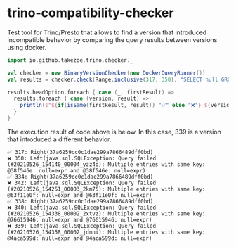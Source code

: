 trino-compatibility-checker
========

Test tool for Trino/Presto that allows to find a version that introduced incompatible behavior by comparing the query results between versions using docker.

```scala
import io.github.takezoe.trino.checker._

val checker = new BinaryVersionChecker(new DockerQueryRunner())
val results = checker.check(Range.inclusive(317, 350), "SELECT null GROUP BY 1, 1")

results.headOption.foreach { case (_, firstResult) =>
  results.foreach { case (version, result) =>
    println(s"${if(isSame(firstResult, result)) "✅" else "❌"} ${version}: ${result.map(checksum)}")
  }
}
```

The execution result of code above is below. In this case, 339 is a version that introduced a different behavior.

```
✅ 317: Right(37a6259cc0c1dae299a7866489dff0bd)
❌ 350: Left(java.sql.SQLException: Query failed (#20210526_154140_00004_yzz4q): Multiple entries with same key: @38f546e: null=expr and @38f546e: null=expr)
✅ 334: Right(37a6259cc0c1dae299a7866489dff0bd)
❌ 342: Left(java.sql.SQLException: Query failed (#20210526_154251_00003_2km75): Multiple entries with same key: @63f11e0f: null=expr and @63f11e0f: null=expr)
✅ 338: Right(37a6259cc0c1dae299a7866489dff0bd)
❌ 340: Left(java.sql.SQLException: Query failed (#20210526_154338_00002_2xtvz): Multiple entries with same key: @76615946: null=expr and @76615946: null=expr)
❌ 339: Left(java.sql.SQLException: Query failed (#20210526_154358_00002_jdnni): Multiple entries with same key: @4aca599d: null=expr and @4aca599d: null=expr)
```

